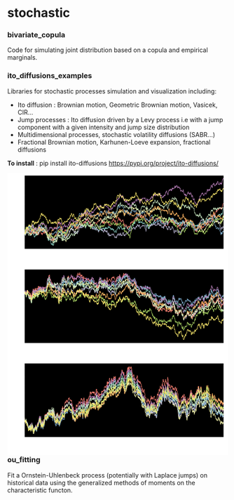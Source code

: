 # stochastic

### bivariate_copula
Code for simulating joint distribution based on a copula and empirical marginals.

### ito_diffusions_examples
Libraries for stochastic processes simulation and visualization including:
* Ito diffusion : Brownian motion, Geometric Brownian motion, Vasicek, CIR...
* Jump processes : Ito diffusion driven by a Levy process i.e with a jump component with a given intensity and jump size distribution
* Multidimensional processes, stochastic volatility diffusions (SABR...)
* Fractional Brownian motion, Karhunen-Loeve expansion, fractional diffusions

**To install** : pip install ito-diffusions
https://pypi.org/project/ito-diffusions/

<img src="./examples/ito_diffusions_examples/brownian_sheaf.png"
     style="float: left; margin-right: 10px;" />


### ou_fitting
Fit a Ornstein-Uhlenbeck process (potentially with Laplace jumps) on historical data using the generalized methods of moments on the characteristic functon.
